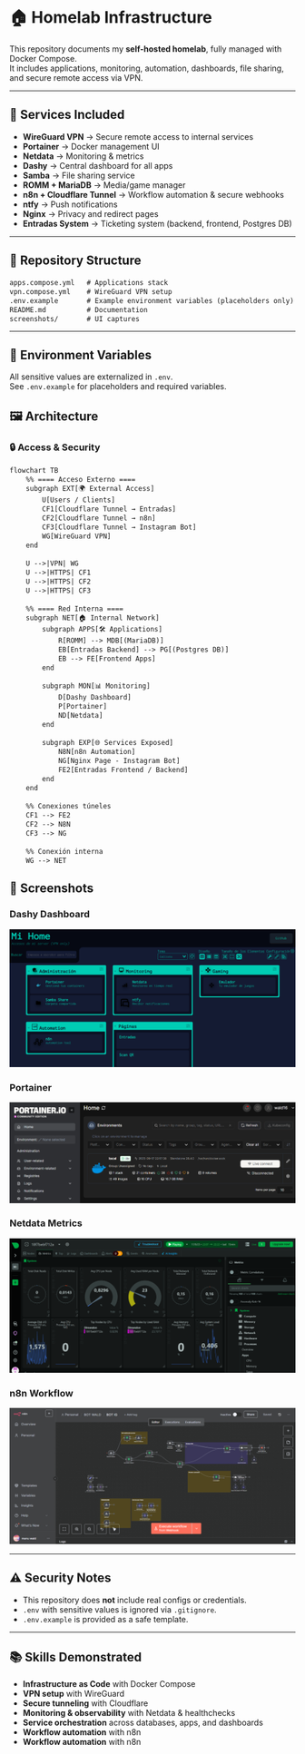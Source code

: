 # 🏠 Homelab Infrastructure

This repository documents my **self-hosted homelab**, fully managed with Docker Compose.  
It includes applications, monitoring, automation, dashboards, file sharing, and secure remote access via VPN.

---

## 🚀 Services Included

- **WireGuard VPN** → Secure remote access to internal services  
- **Portainer** → Docker management UI  
- **Netdata** → Monitoring & metrics  
- **Dashy** → Central dashboard for all apps  
- **Samba** → File sharing service  
- **ROMM + MariaDB** → Media/game manager  
- **n8n + Cloudflare Tunnel** → Workflow automation & secure webhooks  
- **ntfy** → Push notifications  
- **Nginx** → Privacy and redirect pages  
- **Entradas System** → Ticketing system (backend, frontend, Postgres DB)  

---

## 📂 Repository Structure

```
apps.compose.yml   # Applications stack
vpn.compose.yml    # WireGuard VPN setup
.env.example       # Example environment variables (placeholders only)
README.md          # Documentation
screenshots/       # UI captures
```

---

## 🔑 Environment Variables

All sensitive values are externalized in `.env`.  
See `.env.example` for placeholders and required variables.


## 🖼️ Architecture

### 🔒 Access & Security
```mermaid
flowchart TB
    %% ==== Acceso Externo ====
    subgraph EXT[🌍 External Access]
        U[Users / Clients]
        CF1[Cloudflare Tunnel → Entradas]
        CF2[Cloudflare Tunnel → n8n]
        CF3[Cloudflare Tunnel → Instagram Bot]
        WG[WireGuard VPN]
    end

    U -->|VPN| WG
    U -->|HTTPS| CF1
    U -->|HTTPS| CF2
    U -->|HTTPS| CF3

    %% ==== Red Interna ====
    subgraph NET[🏠 Internal Network]
        subgraph APPS[🛠️ Applications]
            R[ROMM] --> MDB[(MariaDB)]
            EB[Entradas Backend] --> PG[(Postgres DB)]
            EB --> FE[Frontend Apps]
        end

        subgraph MON[📊 Monitoring]
            D[Dashy Dashboard]
            P[Portainer]
            ND[Netdata]
        end

        subgraph EXP[🌐 Services Exposed]
            N8N[n8n Automation]
            NG[Nginx Page - Instagram Bot]
            FE2[Entradas Frontend / Backend]
        end
    end

    %% Conexiones túneles
    CF1 --> FE2
    CF2 --> N8N
    CF3 --> NG

    %% Conexión interna
    WG --> NET

```


## 📸 Screenshots

### Dashy Dashboard
![Dashy](screenshots/dashy.png)

### Portainer
![Portainer](screenshots/portainer.png)

### Netdata Metrics
![Netdata](screenshots/netdata.png)

### n8n Workflow
![n8n](screenshots/n8n.png)

---

## ⚠️ Security Notes

- This repository does **not** include real configs or credentials.  
- `.env` with sensitive values is ignored via `.gitignore`.  
- `.env.example` is provided as a safe template.  

---

## 📚 Skills Demonstrated

- **Infrastructure as Code** with Docker Compose  
- **VPN setup** with WireGuard  
- **Secure tunneling** with Cloudflare  
- **Monitoring & observability** with Netdata & healthchecks  
- **Service orchestration** across databases, apps, and dashboards  
- **Workflow automation** with n8n
- **Workflow automation** with n8n  
